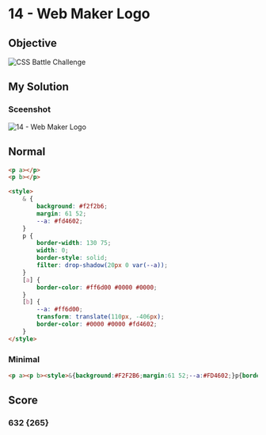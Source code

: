 # 14 - Web Maker Logo

## Objective

![CSS Battle Challenge](https://cssbattle.dev/targets/14.png)

## My Solution

### Sceenshot

![14 - Web Maker Logo](https://i.imgur.com/74yfAjo.jpeg)

## Normal

```html
<p a></p>
<p b></p>

<style>
	& {
		background: #f2f2b6;
		margin: 61 52;
		--a: #fd4602;
	}
	p {
		border-width: 130 75;
		width: 0;
		border-style: solid;
		filter: drop-shadow(20px 0 var(--a));
	}
	[a] {
		border-color: #ff6d00 #0000 #0000;
	}
	[b] {
		--a: #ff6d00;
		transform: translate(110px, -406px);
		border-color: #0000 #0000 #fd4602;
	}
</style>
```

### Minimal

```html
<p a><p b><style>&{background:#F2F2B6;margin:61 52;--a:#FD4602;}p{border-width:130 75;width:0;border-style:solid;filter:drop-shadow(20px 0 var(--a));}[a]{border-color:FF6D00#0000#0000;}[b]{--a:#FF6D00;transform:translate(110px,-406px);border-color:#0000#0000#FD4602;
```

## Score

### 632 {265}
